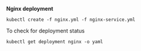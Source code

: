 **Nginx deployment**

```
kubectl create -f nginx.yml -f nginx-service.yml
```
To check for deployment status

```
kubectl get deployment nginx -o yaml
```
